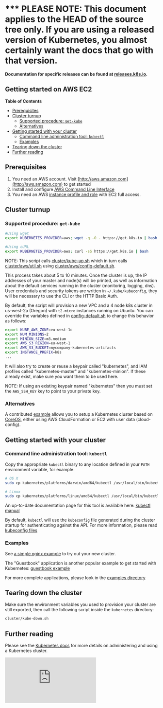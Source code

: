 <!-- BEGIN MUNGE: UNVERSIONED_WARNING -->

<!-- BEGIN STRIP_FOR_RELEASE -->

<h1>*** PLEASE NOTE: This document applies to the HEAD of the source
tree only. If you are using a released version of Kubernetes, you almost
certainly want the docs that go with that version.</h1>

<strong>Documentation for specific releases can be found at
[releases.k8s.io](http://releases.k8s.io).</strong>

<!-- END STRIP_FOR_RELEASE -->

<!-- END MUNGE: UNVERSIONED_WARNING -->
Getting started on AWS EC2
--------------------------

**Table of Contents**

- [Prerequisites](#prerequisites)
- [Cluster turnup](#cluster-turnup)
    - [Supported procedure: `get-kube`](#supported-procedure-get-kube)
    - [Alternatives](#alternatives)
- [Getting started with your cluster](#getting-started-with-your-cluster)
    - [Command line administration tool: `kubectl`](#command-line-administration-tool-kubectl)
    - [Examples](#examples)
- [Tearing down the cluster](#tearing-down-the-cluster)
- [Further reading](#further-reading)

## Prerequisites

1. You need an AWS account. Visit [http://aws.amazon.com](http://aws.amazon.com) to get started
2. Install and configure [AWS Command Line Interface](http://aws.amazon.com/cli)
3. You need an AWS [instance profile and role](http://docs.aws.amazon.com/IAM/latest/UserGuide/instance-profiles.html) with EC2 full access.

## Cluster turnup
### Supported procedure: `get-kube`
```bash
#Using wget
export KUBERNETES_PROVIDER=aws; wget -q -O - https://get.k8s.io | bash

#Using cURL
export KUBERNETES_PROVIDER=aws; curl -sS https://get.k8s.io | bash
```

NOTE: This script calls [cluster/kube-up.sh](https://github.com/GoogleCloudPlatform/kubernetes/blob/master/cluster/kube-up.sh)
which in turn calls [cluster/aws/util.sh](https://github.com/GoogleCloudPlatform/kubernetes/blob/master/cluster/aws/util.sh)
using [cluster/aws/config-default.sh](https://github.com/GoogleCloudPlatform/kubernetes/blob/master/cluster/aws/config-default.sh).

This process takes about 5 to 10 minutes. Once the cluster is up, the IP addresses of your master and node(s) will be printed,
as well as information about the default services running in the cluster (monitoring, logging, dns). User credentials and security
tokens are written in `~/.kube/kubeconfig`, they will be necessary to use the CLI or the HTTP Basic Auth.

By default, the script will provision a new VPC and a 4 node k8s cluster in us-west-2a (Oregon) with `t2.micro` instances running on Ubuntu.
You can override the variables defined in [config-default.sh](https://github.com/GoogleCloudPlatform/kubernetes/blob/master/cluster/aws/config-default.sh) to change this behavior as follows:

```bash
export KUBE_AWS_ZONE=eu-west-1c
export NUM_MINIONS=2
export MINION_SIZE=m3.medium
export AWS_S3_REGION=eu-west-1
export AWS_S3_BUCKET=mycompany-kubernetes-artifacts
export INSTANCE_PREFIX=k8s
...
```

It will also try to create or reuse a keypair called "kubernetes", and IAM profiles called "kubernetes-master" and "kubernetes-minion".
If these already exist, make sure you want them to be used here.

NOTE: If using an existing keypair named "kubernetes" then you must set the `AWS_SSH_KEY` key to point to your private key.

### Alternatives
A contributed [example](aws-coreos.md) allows you to setup a Kubernetes cluster based on [CoreOS](http://www.coreos.com), either using
AWS CloudFormation or EC2 with user data (cloud-config).

## Getting started with your cluster
### Command line administration tool: `kubectl`
Copy the appropriate `kubectl` binary to any location defined in your `PATH` environment variable, for example:

```bash
# OS X
sudo cp kubernetes/platforms/darwin/amd64/kubectl /usr/local/bin/kubectl

# Linux
sudo cp kubernetes/platforms/linux/amd64/kubectl /usr/local/bin/kubectl
```

An up-to-date documentation page for this tool is available here: [kubectl manual](https://github.com/GoogleCloudPlatform/kubernetes/blob/master/docs/kubectl.md)

By default, `kubectl` will use the `kubeconfig` file generated during the cluster startup for authenticating against the API.
For more information, please read [kubeconfig files](https://github.com/GoogleCloudPlatform/kubernetes/blob/master/docs/kubeconfig-file.md)

### Examples
See [a simple nginx example](../../examples/simple-nginx.md) to try out your new cluster.

The "Guestbook" application is another popular example to get started with Kubernetes: [guestbook example](../../examples/guestbook/)

For more complete applications, please look in the [examples directory](../../examples/)

## Tearing down the cluster
Make sure the environment variables you used to provision your cluster are still exported, then call the following script inside the
`kubernetes` directory:

```bash
cluster/kube-down.sh
```

## Further reading
Please see the [Kubernetes docs](https://github.com/GoogleCloudPlatform/kubernetes/tree/master/docs) for more details on administering
and using a Kubernetes cluster.


<!-- BEGIN MUNGE: GENERATED_ANALYTICS -->
[![Analytics](https://kubernetes-site.appspot.com/UA-36037335-10/GitHub/docs/getting-started-guides/aws.md?pixel)]()
<!-- END MUNGE: GENERATED_ANALYTICS -->
